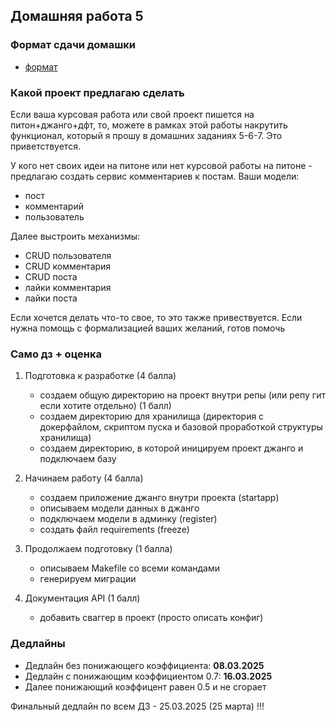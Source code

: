 ## Домашняя работа 5


### Формат сдачи домашки

- [формат](../../docs/homework-flow.md)


### Какой проект предлагаю сделать

Если ваша курсовая работа или свой проект пишется на питон+джанго+дфт, то, можете в рамках этой работы накрутить функционал,
который я прошу в домашних заданиях 5-6-7. Это приветствуется. 

У кого нет своих идеи на питоне или нет курсовой работы на питоне - предлагаю создать сервис комментариев к постам.
Ваши модели:
- пост
- комментарий
- пользователь

Далее выстроить механизмы:
- CRUD пользователя
- CRUD комментария
- CRUD поста
- лайки комментария
- лайки поста


Если хочется делать что-то свое, то это также привествуется. Если нужна помощь с формализацией ваших желаний, готов помочь



### Само дз + оценка

1) Подготовка к разработке (4 балла)

    - создаем общую директорию на проект внутри репы (или репу гит если хотите отдельно) (1 балл)
    - создаем директорию для хранилища (директория с докерфайлом, скриптом пуска и базовой проработкой структуры хранилища)
    - создаем директорию, в которой иницируем проект джанго и подключаем базу

2) Начинаем работу (4 балла)

    - создаем приложение джанго внутри проекта (startapp)
    - описываем модели данных в джанго
    - подключаем модели в админку (register)
    - создать файл requirements (freeze)

3) Продолжаем подготовку (1 балла)

    - описываем Makefile со всеми командами
    - генерируем миграции

4) Документация API (1 балл)

    - добавить сваггер в проект (просто описать конфиг)


### Дедлайны

- Дедлайн без понижающего коэффициента: **08.03.2025**
- Дедлайн с понижающим коэффициентом 0.7: **16.03.2025**
- Далее понижающий коэффицент равен 0.5 и не сгорает

Финальный дедлайн по всем ДЗ - 25.03.2025 (25 марта) !!!